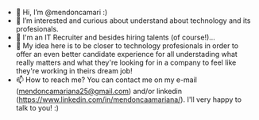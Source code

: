 - 👋 Hi, I’m @mendoncamari :) 
- 👀 I’m interested and curious about understand about technology and its profesionals.
- 🌱 I'm an IT Recruiter and besides hiring talents (of course!)...
- 💞️ My idea here is to be closer to technology profesionals in order to offer an even better candidate experience for all understading what really matters and what they're looking for in a company to feel like they're working in theirs dream job!
- 📫 How to reach me? You can contact me on my e-mail (mendoncamariana25@gmail.com) and/or linkedin (https://www.linkedin.com/in/mendoncaamariana/). I'll very happy to talk to you! :)

<!---
mendoncamari/mendoncamari is a ✨ special ✨ repository because its `README.md` (this file) appears on your GitHub profile.
You can click the Preview link to take a look at your changes.
--->
